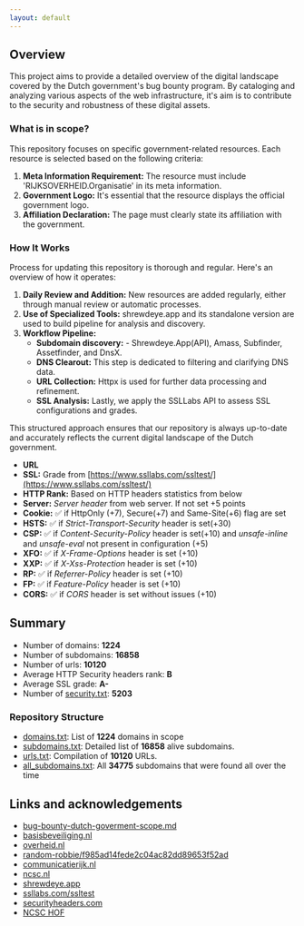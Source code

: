 ```yaml
---
layout: default
---
```

## Overview
This project aims to provide a detailed overview of the digital landscape covered by the Dutch government's bug bounty program. By cataloging and analyzing various aspects of the web infrastructure, it's aim is to contribute to the security and robustness of these digital assets.
### What is in scope?
This repository focuses on specific government-related resources. Each resource is selected based on the following criteria:
1. **Meta Information Requirement:** The resource must include 'RIJKSOVERHEID.Organisatie' in its meta information.
2. **Government Logo:** It's essential that the resource displays the official government logo.
3. **Affiliation Declaration:** The page must clearly state its affiliation with the government.
### How It Works
Process for updating this repository is thorough and regular. Here's an overview of how it operates:
1. **Daily Review and Addition:** New resources are added regularly, either through manual review or automatic processes.
2. **Use of Specialized Tools:** shrewdeye.app and its standalone version are used to build pipeline for analysis and discovery.
3. **Workflow Pipeline:**
      - **Subdomain discovery:**  - Shrewdeye.App(API), Amass, Subfinder, Assetfinder, and DnsX.
      - **DNS Clearout:** This step is dedicated to filtering and clarifying DNS data.
      - **URL Collection:** Httpx is used for further data processing and refinement.
      - **SSL Analysis:** Lastly, we apply the SSLLabs API to assess SSL configurations and grades.




This structured approach ensures that our repository is always up-to-date and accurately reflects the current digital landscape of the Dutch government.
 - **URL**
 - **SSL:** Grade from [https://www.ssllabs.com/ssltest/](https://www.ssllabs.com/ssltest/)
 - **HTTP Rank:** Based on HTTP headers statistics from below
 - **Server:** *Server header* from web server. If not set +5 points
 - **Cookie:** :white_check_mark: if HttpOnly (+7), Secure(+7) and Same-Site(+6) flag are set
 - **HSTS:** :white_check_mark: if *Strict-Transport-Security* header is set(+30)
 - **CSP:** :white_check_mark: if *Content-Security-Policy* header is set(+10) and *unsafe-inline* and *unsafe-eval* not present in configuration (+5)
 - **XFO:** :white_check_mark: if *X-Frame-Options* header is set (+10)
 - **XXP:** :white_check_mark: if *X-Xss-Protection* header is set (+10)
 - **RP:** :white_check_mark: if *Referrer-Policy* header is set (+10)
 - **FP:** :white_check_mark: if *Feature-Policy* header is set (+10)
 - **CORS:** :white_check_mark: if *CORS* header is set without issues (+10)
## Summary
 - Number of domains: **1224**
 - Number of subdomains: **16858**
 - Number of urls: **10120**
 -  Average HTTP Security headers rank: **B**
 - Average SSL grade: **A-**
 - Number of [security.txt](https://www.digitaleoverheid.nl/nieuws/standaard-security-txt-nu-verplicht-voor-overheid/): **5203**
### Repository Structure
 - [domains.txt](https://raw.githubusercontent.com/zzzteph/DutchGovScope/main/storage/dutchgov/domains.txt): List of **1224** domains in scope
 - [subdomains.txt](https://raw.githubusercontent.com/zzzteph/DutchGovScope/main/storage/dutchgov/subdomains.txt): Detailed list of **16858** alive subdomains.
 - [urls.txt](https://raw.githubusercontent.com/zzzteph/DutchGovScope/main/storage/dutchgov/urls.txt): Compilation of **10120** URLs.
 - [all_subdomains.txt](https://raw.githubusercontent.com/zzzteph/DutchGovScope/main/storage/dutchgov/all_subdomains.txt): All **34775** subdomains that were found all over the time 
## Links and acknowledgements
 - [bug-bounty-dutch-goverment-scope.md](https://gist.github.com/zzzteph/99a7bd2acde12cb4b2626fc9261bc56d)
 - [basisbeveiliging.nl](https://basisbeveiliging.nl/)
 - [overheid.nl](https://www.overheid.nl/english/dutch-government-websites)
 - [random-robbie/f985ad14fede2c04ac82dd89653f52ad](https://gist.github.com/random-robbie/f985ad14fede2c04ac82dd89653f52ad)
 - [communicatierijk.nl](https://www.communicatierijk.nl/vakkennis/r/rijkswebsites/verplichte-richtlijnen/websiteregister-rijksoverheid)
 - [ncsc.nl](https://www.ncsc.nl/contact/kwetsbaarheid-melden/cvd-meldingen-formulier)
 - [shrewdeye.app](https://shrewdeye.app)
 - [ssllabs.com/ssltest](https://www.ssllabs.com/ssltest/)
 - [securityheaders.com](https://securityheaders.com/)
 - [NCSC HOF](https://www.ncsc.nl/contact/kwetsbaarheid-melden/wall-of-fame)